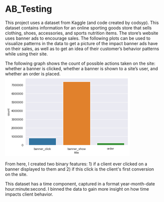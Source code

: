 # AB_Testing 

This project uses a dataset from Kaggle (and code created by codsyp). This dataset contains information for an online sporting goods store that sells clothing, shoes, accessories, and sports nutrition items. The store’s website uses banner ads to encourage sales. The following plots can be used to visualize patterns in the data to get a picture of the impact banner ads have on their sales, as well as to get an idea of their customer’s behavior patterns while using their site.


The following graph shows the count of possible actions taken on the site: whether a banner is clicked, whether a banner is shown to a site’s user, and whether an order is placed.
<img src = "images/action_count.png"> 

From here, I created two binary features: 1) if a client ever clicked on a banner displayed to them and 2) if this click is the client's first conversion on the site.

This dataset has a time component, captured in a format year-month-date hour:minute:second. I binned the data to gain more insight on how time impacts client behavior.

